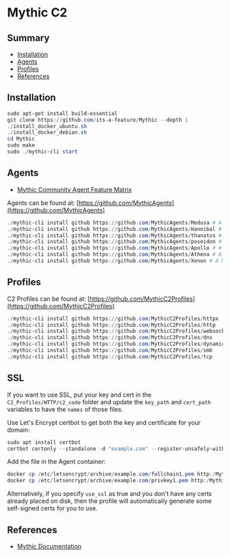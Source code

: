# Mythic C2

## Summary

* [Installation](#installation)
* [Agents](#agents)
* [Profiles](#profiles)
* [References](#references)

## Installation

```ps1
sudo apt-get install build-essential
git clone https://github.com/its-a-feature/Mythic --depth 1
./install_docker_ubuntu.sh
./install_docker_debian.sh
cd Mythic
sudo make
sudo ./mythic-cli start
```

## Agents

* [Mythic Community Agent Feature Matrix](https://mythicmeta.github.io/overview/agent_matrix.html)

Agents can be found at: [https://github.com/MythicAgents](https://github.com/MythicAgents)

```ps1
./mythic-cli install github https://github.com/MythicAgents/Medusa # A Mythic Agent compatible Python 2.7 and 3.8
./mythic-cli install github https://github.com/MythicAgents/Hannibal # A Mythic Agent written in PIC C
./mythic-cli install github https://github.com/MythicAgents/thanatos # A Mythic C2 agent targeting Linux and Windows hosts written in Rust
./mythic-cli install github https://github.com/MythicAgents/poseidon # A Mythic Agent written in Golang for Linux/MacOS
./mythic-cli install github https://github.com/MythicAgents/Apollo # # A Mythic Agent written in C# using the 4.0 .NET Framework 
./mythic-cli install github https://github.com/MythicAgents/Athena # A Mythic Agent written in .NET
./mythic-cli install github https://github.com/MythicAgents/Xenon # A Mythic Agent written in C, compatible with httpx profiles
```

## Profiles

C2 Profiles can be found at: [https://github.com/MythicC2Profiles](https://github.com/MythicC2Profiles)

```ps1
./mythic-cli install github https://github.com/MythicC2Profiles/httpx
./mythic-cli install github https://github.com/MythicC2Profiles/http
./mythic-cli install github https://github.com/MythicC2Profiles/websocket
./mythic-cli install github https://github.com/MythicC2Profiles/dns
./mythic-cli install github https://github.com/MythicC2Profiles/dynamichttp
./mythic-cli install github https://github.com/MythicC2Profiles/smb
./mythic-cli install github https://github.com/MythicC2Profiles/tcp
```

## SSL

If you want to use SSL, put your key and cert in the `C2_Profiles/HTTP/c2_code` folder and update the `key_path` and `cert_path` variables to have the `names` of those files.

Use Let's Encrypt certbot to get both the key and certificate for your domain:

```ps1
sudo apt install certbot
certbot certonly --standalone -d "example.com" --register-unsafely-without-email --non-interactive --agree-tos
```

Add the file in the Agent container:

```ps1
docker cp /etc/letsencrypt/archive/example.com/fullchain1.pem http:/Mythic/http/c2_code/fullchain.pem
docker cp /etc/letsencrypt/archive/example.com/privkey1.pem http:/Mythic/http/c2_code/privkey.pem
```

Alternatively, if you specify `use_ssl` as true and you don't have any certs already placed on disk, then the profile will automatically generate some self-signed certs for you to use.

## References

* [Mythic Documentation](https://docs.mythic-c2.net)
